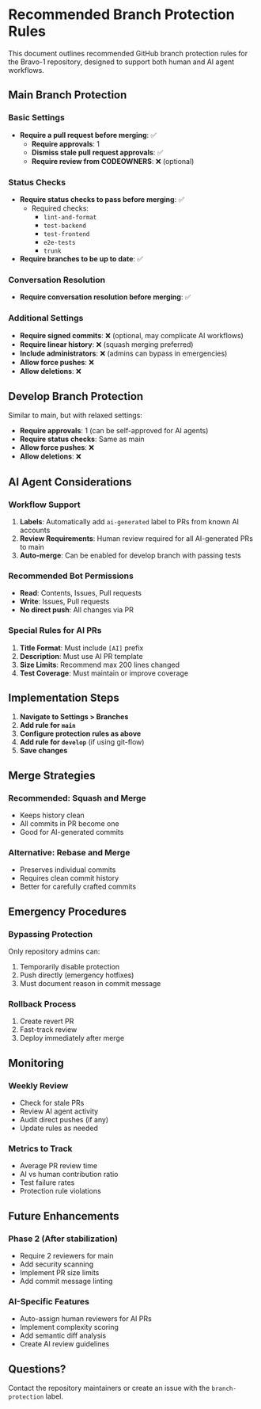 # Recommended Branch Protection Rules

This document outlines recommended GitHub branch protection rules for the Bravo-1 repository, designed to support both human and AI agent workflows.

## Main Branch Protection

### Basic Settings

- **Require a pull request before merging**: ✅
  - **Require approvals**: 1
  - **Dismiss stale pull request approvals**: ✅
  - **Require review from CODEOWNERS**: ❌ (optional)

### Status Checks

- **Require status checks to pass before merging**: ✅
  - Required checks:
    - `lint-and-format`
    - `test-backend`
    - `test-frontend`
    - `e2e-tests`
    - `trunk`
- **Require branches to be up to date**: ✅

### Conversation Resolution

- **Require conversation resolution before merging**: ✅

### Additional Settings

- **Require signed commits**: ❌ (optional, may complicate AI workflows)
- **Require linear history**: ❌ (squash merging preferred)
- **Include administrators**: ❌ (admins can bypass in emergencies)
- **Allow force pushes**: ❌
- **Allow deletions**: ❌

## Develop Branch Protection

Similar to main, but with relaxed settings:

- **Require approvals**: 1 (can be self-approved for AI agents)
- **Require status checks**: Same as main
- **Allow force pushes**: ❌
- **Allow deletions**: ❌

## AI Agent Considerations

### Workflow Support

1. **Labels**: Automatically add `ai-generated` label to PRs from known AI accounts
2. **Review Requirements**: Human review required for all AI-generated PRs to main
3. **Auto-merge**: Can be enabled for develop branch with passing tests

### Recommended Bot Permissions

- **Read**: Contents, Issues, Pull requests
- **Write**: Issues, Pull requests
- **No direct push**: All changes via PR

### Special Rules for AI PRs

1. **Title Format**: Must include `[AI]` prefix
2. **Description**: Must use AI PR template
3. **Size Limits**: Recommend max 200 lines changed
4. **Test Coverage**: Must maintain or improve coverage

## Implementation Steps

1. **Navigate to Settings > Branches**
2. **Add rule for `main`**
3. **Configure protection rules as above**
4. **Add rule for `develop`** (if using git-flow)
5. **Save changes**

## Merge Strategies

### Recommended: Squash and Merge

- Keeps history clean
- All commits in PR become one
- Good for AI-generated commits

### Alternative: Rebase and Merge

- Preserves individual commits
- Requires clean commit history
- Better for carefully crafted commits

## Emergency Procedures

### Bypassing Protection

Only repository admins can:

1. Temporarily disable protection
2. Push directly (emergency hotfixes)
3. Must document reason in commit message

### Rollback Process

1. Create revert PR
2. Fast-track review
3. Deploy immediately after merge

## Monitoring

### Weekly Review

- Check for stale PRs
- Review AI agent activity
- Audit direct pushes (if any)
- Update rules as needed

### Metrics to Track

- Average PR review time
- AI vs human contribution ratio
- Test failure rates
- Protection rule violations

## Future Enhancements

### Phase 2 (After stabilization)

- Require 2 reviewers for main
- Add security scanning
- Implement PR size limits
- Add commit message linting

### AI-Specific Features

- Auto-assign human reviewers for AI PRs
- Implement complexity scoring
- Add semantic diff analysis
- Create AI review guidelines

## Questions?

Contact the repository maintainers or create an issue with the `branch-protection` label.
